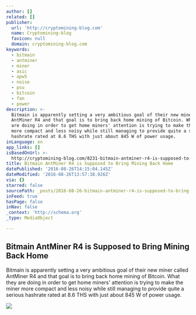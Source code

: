 ```yaml
---
author: []
related: []
publisher:
  url: 'http://cryptomining-blog.com'
  name: Cryptomining-blog
  favicon: null
  domain: cryptomining-blog.com
keywords:
  - bitmain
  - antminer
  - miner
  - asic
  - apw5
  - noise
  - psu
  - bitcoin
  - fan
  - power
description: >-
  Bitmain is apparently setting a very ambitious goal of their new miner called
  AntMiner R4 and that goal is to bring back home mining of Bitcoin. What they
  are doing in order to get home miners' attention is trying to make the miner
  more compact and less noisy while still managing to provide quite a serious
  hashrate rated at 8.6 THS with just about 845 W of power usage.
inLanguage: en
app_links: []
isBasedOnUrl: >-
  http://cryptomining-blog.com/8231-bitmain-antminer-r4-is-supposed-to-bring-mining-back-home/
title: Bitmain AntMiner R4 is Supposed to Bring Mining Back Home
datePublished: '2016-08-26T14:15:04.145Z'
dateModified: '2016-08-26T13:57:38.926Z'
via: {}
starred: false
sourcePath: _posts/2016-08-26-bitmain-antminer-r4-is-supposed-to-bring-mining-back-home.md
inFeed: true
hasPage: false
inNav: false
_context: 'http://schema.org'
_type: MediaObject

---
```

<article style=""><h1>Bitmain AntMiner R4 is Supposed to Bring Mining Back Home</h1><p>Bitmain is apparently setting a very ambitious goal of their new miner called AntMiner R4 and that goal is to bring back home mining of Bitcoin. What they are doing in order to get home miners' attention is trying to make the miner more compact and less noisy while still managing to provide quite a serious hashrate rated at 8.6 THS with just about 845 W of power usage.</p><img src="http://cryptomining-blog.com/wp-content/uploads/2016/08/antminer-r4-1-580x289.jpg" /></article>